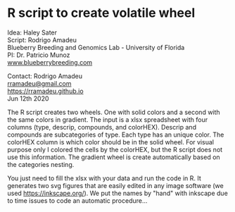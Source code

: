 # R script to create volatile wheel ##
Idea: Haley Sater  
Script: Rodrigo Amadeu  
Blueberry Breeding and Genomics Lab - University of Florida  
PI: Dr. Patricio Munoz  
www.blueberrybreeding.com  

Contact: Rodrigo Amadeu  
rramadeu@gmail.com  
https://rramadeu.github.io  
Jun 12th 2020  

The R script creates two wheels. One with solid colors and a second with the same colors in gradient. The input is a xlsx spreadsheet with four columns (type, descrip, compounds, and colorHEX). 
Descrip and compounds are subcategories of type. Each type has an unique color.
The colorHEX column is which color should be in the solid wheel. For visual purpose only I colored the cells by the colorHEX, but the R script does not use this information.
The gradient wheel is create automatically based on the categories nesting. 

You just need to fill the xlsx with your data and run the code in R. 
It generates two svg figures that are easily edited in any image software (we used https://inkscape.org/).
We put the names by "hand" with inkscape due to time issues to code an automatic procedure...
